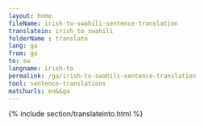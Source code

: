 ```yaml
---
layout: home
fileName: irish-to-swahili-sentence-translation
translatein: irish_to_swahili
folderName : translate
lang: ga
from: ga
to: sw
langname: irish-to
permalink: /ga/irish-to-swahili-sentence-translation
tool: sentence-translations
matchurls: en&&ga
---
```

{% include section/translateinto.html %}
